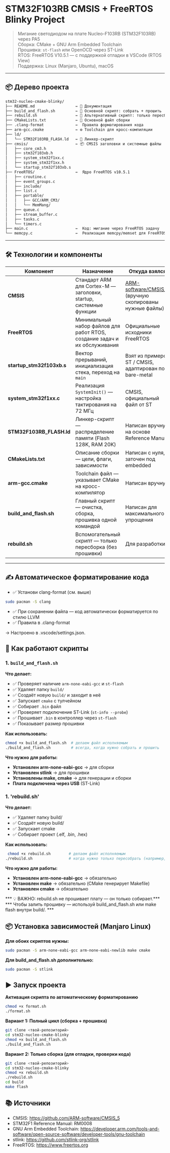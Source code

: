 # STM32F103RB CMSIS + FreeRTOS Blinky Project

> Мигание светодиодом на плате Nucleo-F103RB (STM32F103RB) через PA5  
> Сборка: CMake + GNU Arm Embedded Toolchain  
> Прошивка: `st-flash` или OpenOCD через ST-Link  
> RTOS: FreeRTOS V10.5.1 — с поддержкой отладки в VSCode (RTOS View)  
> Поддержка: Linux (Manjaro, Ubuntu), macOS

---

## 📦 Дерево проекта
```bash
stm32-nucleo-cmake-blinky/
├── README.md                  ← 📖 Документация
├── build_and_flash.sh         ← 🚀 Основной скрипт: собрать + прошить
├── rebuild.sh                 ← 🔄 Альтернативный скрипт: только пересборка
├── CMakeLists.txt             ← 🧱 Основной файл сборки
├── .clang-format              ←  Правила форматирования кода
├── arm-gcc.cmake              ← ⚙️ Toolchain для кросс-компиляции
├── ld/
│   └── STM32F103RB_FLASH.ld   ← 📍 Линкер-скрипт
├── cmsis/                     ← 📦 CMSIS заголовки и системные файлы
│   ├── core_cm3.h
│   ├── stm32f103xb.h
│   ├── system_stm32f1xx.c
│   ├── system_stm32f1xx.h
│   └── startup_stm32f103xb.s
├── FreeRTOS/                  ←  Ядро FreeRTOS v10.5.1
│   ├── croutine.c
│   ├── event_groups.c
│   ├── include/
│   ├── list.c
│   ├── portable/
│   │   ├── GCC/ARM_CM3/
│   │   └── MemMang/
│   ├── queue.c
│   ├── stream_buffer.c
│   ├── tasks.c
│   └── timers.c
├── main.c                     ←  Код: мигание через FreeRTOS задачу
└── memcpy.c                   ←  Реализация memcpy/memset для FreeRTOS
```
---

## 🛠️ Технологии и компоненты

| Компонент | Назначение | Откуда взялся |
|----------|------------|----------------|
| **CMSIS** | Стандарт ARM для Cortex-M — заголовки, startup, системные функции | [ARM-software/CMSIS_5](https://github.com/ARM-software/CMSIS_5) (вручную скопированы нужные файлы) |
| **FreeRTOS** | Минимальный набор файлов для работ RTOS, создание задач и их обслуживания | Официальные исходники FreeRTOS |
| **startup_stm32f103xb.s** | Вектор прерываний, инициализация стека, переход на `main` | Взят из примеров ST / CMSIS, адаптирован под bare-metal |
| **system_stm32f1xx.c** | Реализация `SystemInit()` — настройка тактирования на 72 МГц | CMSIS, официальный файл от ST |
| **STM32F103RB_FLASH.ld** | Линкер-скрипт — распределение памяти (Flash 128K, RAM 20K) | Написан вручную на основе Reference Manual |
| **CMakeLists.txt** | Описание сборки — цели, флаги, зависимости | Написан с нуля, заточен под embedded |
| **arm-gcc.cmake** | Toolchain файл — указывает CMake на кросс-компилятор | Написан вручную |
| **build_and_flash.sh** | Главный скрипт — очистка, сборка, прошивка одной командой | Написан для максимального упрощения |
| **rebuild.sh** | Вспомогательный скрипт — только пересборка (без прошивки) | Для разработки |

---

## ✍️ Автоматическое форматирование кода 

- ✅ Установи clang-format (см. выше)
```bash
sudo pacman -S clang
```
- ✅ При сохранении файла — код автоматически форматируется по стилю LLVM
- ✅ Правила в .clang-format

→ Настроено в .vscode/settings.json. 




## 🧩 Как работают скрипты

### 1. `build_and_flash.sh`

**Что делает:**

- ✅ Проверяет наличие `arm-none-eabi-gcc` и `st-flash`
- ✅ Удаляет папку `build/`
- ✅ Создаёт новую `build/` и заходит в неё
- ✅ Запускает `cmake` с тулчейном
- ✅ Собирает `.bin` файл
- ✅ Проверяет подключение ST-Link (`st-info --probe`)
- ✅ Прошивает `.bin` в контроллер через `st-flash`
- ✅ Показывает размер прошивки

**Как использовать:**

```bash
chmod +x build_and_flash.sh  # делаем файл исполняемым
./build_and_flash.sh         # всегда, когда нужно собрать и прошить
```

**Что нужно для работы:**

- **Установлен arm-none-eabi-gcc** → для сборки
- **Установлен stlink** → для прошивки
- **Установлены make, cmake** → для генерации и сборки
- **Плата подключена через USB** (ST-Link)
     

### 1. 'rebuild.sh'

**Что делает:**

- ✅ Удаляет папку build/
- ✅ Создаёт новую build/
- ✅ Запускает cmake
- ✅ Собирает проект (.elf, .bin, .hex)
     

**Как использовать:**

```bash
 chmod +x rebuild.sh        # делаем файл исполняемым
./rebuild.sh                # когда нужно только пересобрать (например, для отладки)
 ```
 

**Что нужно для работы:**


- **Установлен arm-none-eabi-gcc** → обязательно
- **Установлен make** → обязательно (CMake генерирует Makefile)
- **Установлен cmake** → обязательно
     

*** 💡 ВАЖНО: rebuild.sh не прошивает плату — он только собирает.***
***    Чтобы залить прошивку — используй build_and_flash.sh или make flash внутри build/. ***
     

 
## 📦 Установка зависимостей (Manjaro Linux)

**Для обоих скриптов нужны:**
```bash
sudo pacman -S arm-none-eabi-gcc arm-none-eabi-newlib make cmake
```

**Для build_and_flash.sh дополнительно:**
```bash
sudo pacman -S stlink
```


## ▶️ Запуск проекта

**Активация скрипта по автоматическому форматированию**
```bash
chmod +x format.sh
./format.sh
```

**Вариант 1: Полный цикл (сборка + прошивка)**
```bash
git clone <твой-репозиторий>
cd stm32-nucleo-cmake-blinky
chmod +x build_and_flash.sh
./build_and_flash.sh
```

**Вариант 2: Только сборка (для отладки, проверки кода)**
```bash
git clone <твой-репозиторий>
cd stm32-nucleo-cmake-blinky
chmod +x rebuild.sh
./rebuild.sh
cd build
make flash
```


## 📚 Источники
- CMSIS: https://github.com/ARM-software/CMSIS_5 
- STM32F1 Reference Manual: RM0008
- GNU Arm Embedded Toolchain: https://developer.arm.com/tools-and-software/open-source-software/developer-tools/gnu-toolchain 
- stlink: https://github.com/stlink-org/stlink 
- FreeRTOS: https://www.freertos.org